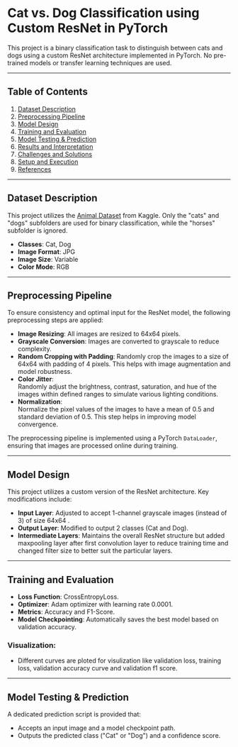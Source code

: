 # Cat vs. Dog Classification using Custom ResNet in PyTorch  

This project is a binary classification task to distinguish between cats and dogs using a custom ResNet architecture implemented in PyTorch. No pre-trained models or transfer learning techniques are used.  

---

## Table of Contents  
1. [Dataset Description](#dataset-description)  
2. [Preprocessing Pipeline](#preprocessing-pipeline)  
3. [Model Design](#model-design)  
4. [Training and Evaluation](#training-and-evaluation)  
5. [Model Testing & Prediction](#model-testing--prediction)  
6. [Results and Interpretation](#results-and-interpretation)  
7. [Challenges and Solutions](#challenges-and-solutions)  
8. [Setup and Execution](#setup-and-execution)  
9. [References](#references)  

---

## Dataset Description  
This project utilizes the [Animal Dataset](https://www.kaggle.com/datasets/arifmia/animal/data) from Kaggle. Only the "cats" and "dogs" subfolders are used for binary classification, while the "horses" subfolder is ignored.  

- **Classes**: Cat, Dog  
- **Image Format**: JPG  
- **Image Size**: Variable 
- **Color Mode**: RGB 

---

## Preprocessing Pipeline  
To ensure consistency and optimal input for the ResNet model, the following preprocessing steps are applied:  
- **Image Resizing**: 
    All images are resized to 64x64 pixels.  
- **Grayscale Conversion**: 
    Images are converted to grayscale to reduce complexity.
- **Random Cropping with Padding**: 
    Randomly crop the images to a size of 64x64 with padding of 4 pixels. This helps with image augmentation and model robustness. 
- **Color Jitter**:  
    Randomly adjust the brightness, contrast, saturation, and hue of the images within defined ranges to simulate various lighting conditions.    
- **Normalization**:  
   Normalize the pixel values of the images to have a mean of 0.5 and standard deviation of 0.5. This step helps in improving model convergence.    

The preprocessing pipeline is implemented using a PyTorch `DataLoader`, ensuring that images are processed online during training.  

---

## Model Design  
This project utilizes a custom version of the ResNet architecture. Key modifications include:  
- **Input Layer**: Adjusted to accept 1-channel grayscale images (instead of 3) of size 64x64 .  
- **Output Layer**: Modified to output 2 classes (Cat and Dog).  
- **Intermediate Layers**: Maintains the overall ResNet structure but added maxpooling layer after first convolution layer to reduce training time and changed filter size to better suit the particular layers.   

---

## Training and Evaluation  
- **Loss Function**: CrossEntropyLoss.  
- **Optimizer**: Adam optimizer with learning rate 0.0001.  
- **Metrics**: Accuracy and F1-Score.  
- **Model Checkpointing**: Automatically saves the best model based on validation accuracy.  

### Visualization:  
- Different curves are ploted for visulization like validation loss, training loss, validation accuracy curve and validation f1 score.  

---

## Model Testing & Prediction  
A dedicated prediction script is provided that:  
- Accepts an input image and a model checkpoint path.  
- Outputs the predicted class ("Cat" or "Dog") and a confidence score.  
  

